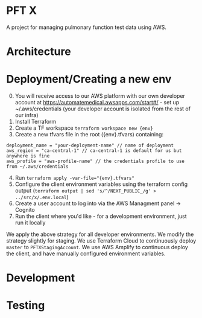 # PFT X

A project for managing pulmonary function test data using AWS.

# Architecture

# Deployment/Creating a new env

0. You will receive access to our AWS platform with our own developer account at https://automatemedical.awsapps.com/start#/ - set up ~/.aws/credentials (your developer account is isolated from the rest of our infra)
1. Install Terraform
2. Create a TF workspace `terraform workspace new {env}`
3. Create a new tfvars file in the root ({env}.tfvars) containing:
```
deployment_name = "your-deployment-name" // name of deployment
aws_region = "ca-central-1" // ca-central-1 is default for us but anywhere is fine
aws_profile = "aws-profile-name" // the credentials profile to use from ~/.aws/credentials
```
4. Run `terraform apply -var-file="{env}.tfvars"`
5. Configure the client environment variables using the terraform config output (`terraform output | sed 's/^/NEXT_PUBLIC_/g' > ../src/x/.env.local`)
6. Create a user account to log into via the AWS Managment panel -> Cognito
7. Run the client where you'd like - for a development environment, just run it locally

We apply the above strategy for all developer environments. We modify the strategy slightly for staging. We use Terraform Cloud to continuously deploy `master` to `PFTXStagingAccount`. We use AWS Amplify to continuous deploy the client, and have manually configured environment variables.

# Development

# Testing


